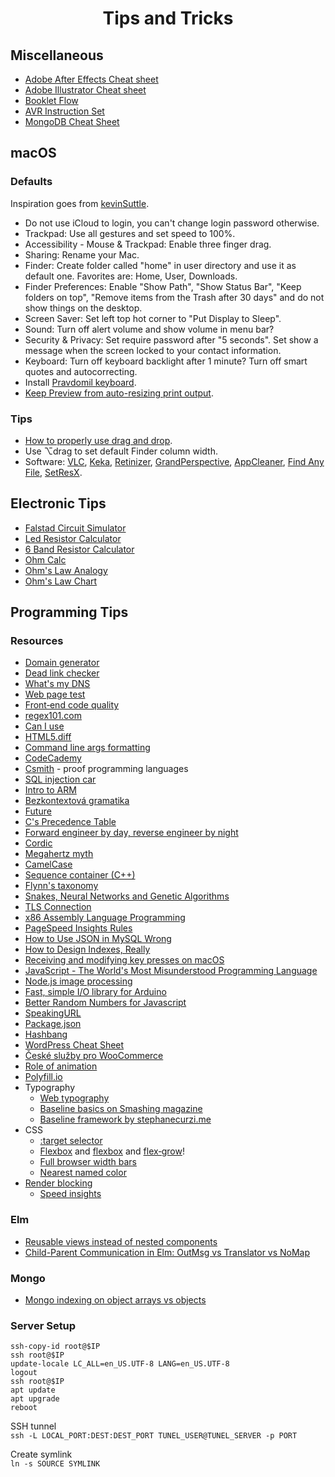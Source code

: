 <div align="center">

# Tips and Tricks

</div>

## Miscellaneous

- [Adobe After Effects Cheat sheet](res/ae/ae.pdf)
- [Adobe Illustrator Cheat sheet](res/ai/ai.pdf)
- [Booklet Flow](res/bookletflow.png)
- [AVR Instruction Set](res/avr.md)
- [MongoDB Cheat Sheet](res/mongo.md)

## macOS

### Defaults

Inspiration goes from [kevinSuttle](https://github.com/kevinSuttle/OSXDefaults/blob/master/.osx).

- Do not use iCloud to login, you can't change login password otherwise.
- Trackpad: Use all gestures and set speed to 100%.
- Accessibility - Mouse & Trackpad: Enable three finger drag.
- Sharing: Rename your Mac.
- Finder: Create folder called "home" in user directory and use it as default one. Favorites are: Home, User, Downloads.
- Finder Preferences: Enable "Show Path", "Show Status Bar", "Keep folders on top", "Remove items from the Trash after 30 days" and do not show things on the desktop.
- Screen Saver: Set left top hot corner to "Put Display to Sleep".
- Sound: Turn off alert volume and show volume in menu bar?
- Security & Privacy: Set require password after "5 seconds". Set show a message when the screen locked to your contact information.
- Keyboard: Turn off keyboard backlight after 1 minute? Turn off smart quotes and autocorrecting.
- Install [Pravdomil keyboard](https://github.com/pravdomil/keyboard#readme).
- [Keep Preview from auto-resizing print output](https://apple.stackexchange.com/questions/2931/keep-preview-from-autoresizing-print-output).

### Tips

- [How to properly use drag and drop](http://apple.stackexchange.com/questions/42429/how-to-properly-use-drag-and-drop-with-macbook-pro-on-os-x-10-7).
- Use ⌥drag to set default Finder column width.
- Software:
  [VLC](http://www.videolan.org/vlc/download-macosx.html),
  [Keka](http://www.kekaosx.com/en/),
  [Retinizer](http://retinizer.mikelpr.com/),
  [GrandPerspective](http://sourceforge.net/projects/grandperspectiv/files/latest/download),
  [AppCleaner](http://www.freemacsoft.net/appcleaner/),
  [Find Any File](http://apps.tempel.org/FindAnyFile/),
  [SetResX](https://www.sendspace.com/file/mef6sk).

## Electronic Tips

- [Falstad Circuit Simulator](http://www.falstad.com/circuit/)
- [Led Resistor Calculator](http://www.hebeiltd.com.cn/?p=zz.led.resistor.calculator)
- [6 Band Resistor Calculator](https://www.eeweb.com/toolbox/6-band-resistor-calculator/)
- [Ohm Calc](http://www.elektro-energetika.cz/calculations/ohm_zak.php)
- [Ohm's Law Analogy](http://dc226.4shared.com/img/p8u2UKlcce/s24/147267bf278/ohms-law-illustrated)
- [Ohm's Law Chart](https://cdn.shopify.com/s/files/1/0792/1843/files/misthub-ohms-law-chart1.png)

## Programming Tips

### Resources

- [Domain generator](https://www.dotomator.com/web20.html)
- [Dead link checker](http://www.deadlinkchecker.com/)
- [What's my DNS](https://www.whatsmydns.net)
- [Web page test](https://www.webpagetest.org)
- [Front‑end code quality](http://yellowlab.tools)
- [regex101.com](https://www.regex101.com)
- [Can I use](http://caniuse.com/)
- [HTML5.diff](https://www.w3.org/TR/html5-diff/)
- [Command line args formatting](http://docopt.org/)
- [CodeCademy](https://www.codecademy.com/learn/javascript)
- [Csmith](http://embed.cs.utah.edu/csmith/) - proof programming languages
- [SQL injection car](http://gizmodo.com/5498412/sql-injection-license-plate-hopes-to-foil-euro-traffic-cameras)
- [Intro to ARM](http://www.opensecuritytraining.info/IntroARM.html)
- [Bezkontextová gramatika](https://cs.wikipedia.org/wiki/Bezkontextov%C3%A1_gramatika)
- [Future](http://programmers.stackexchange.com/questions/119095/why-dont-we-store-the-syntax-tree-instead-of-the-source-code)
- [C's Precedence Table](http://www.csee.umbc.edu/courses/104/fall06/burt/precedenceTable.html)
- [Forward engineer by day, reverse engineer by night](http://withinrafael.com/)
- [Cordic](https://cs.wikipedia.org/wiki/CORDIC)
- [Megahertz myth](https://en.wikipedia.org/wiki/Megahertz_myth)
- [CamelCase](https://cs.wikipedia.org/wiki/CamelCase)
- [Sequence container (C++)](<https://en.wikipedia.org/wiki/Sequence_container_(C%2B%2B)>)
- [Flynn's taxonomy](https://en.wikipedia.org/wiki/Flynn%27s_taxonomy)
- [Snakes, Neural Networks and Genetic Algorithms](https://www.youtube.com/watch?v=BBLJFYr7zB8)
- [TLS Connection](https://tls13.ulfheim.net/)
- [x86 Assembly Language Programming](https://cs.lmu.edu/~ray/notes/x86assembly/)
- [PageSpeed Insights Rules](https://developers.google.com/speed/docs/insights/rules)
- [How to Use JSON in MySQL Wrong](https://www.slideshare.net/billkarwin/how-to-use-json-in-mysql-wrong)
- [How to Design Indexes, Really](https://www.slideshare.net/billkarwin/how-to-design-indexes-really)
- [Receiving and modifying key presses on macOS](http://osxbook.com/book/bonus/chapter2/alterkeys/)
- [JavaScript - The World's Most Misunderstood Programming Language](http://www.crockford.com/javascript/javascript.html)
- [Node.js image processing](https://github.com/lovell/sharp)
- [Fast, simple I/O library for Arduino](https://github.com/mmarchetti/DirectIO)
- [Better Random Numbers for Javascript](https://github.com/nquinlan/better-random-numbers-for-javascript-mirror)
- [SpeakingURL](https://github.com/pid/speakingurl)
- [Package.json](http://browsenpm.org/package.json)
- [Hashbang](<https://en.wikipedia.org/wiki/Shebang_(Unix)>)
- [WordPress Cheat Sheet](https://www.rarst.net/images/query_functions.png)
- [České služby pro WooCommerce](https://github.com/pavelevap/ceske-sluzby)
- [Role of animation](https://www.youtube.com/watch?v=GxOq1bnlZXk)
- [Polyfill.io](https://polyfill.io/v2/docs)
- Typography
  - [Web typography](http://webtypography.net/toc/)
  - [Baseline basics on Smashing magazine](http://www.smashingmagazine.com/2012/12/css-baseline-the-good-the-bad-and-the-ugly/)
  - [Baseline framework by stephanecurzi.me](http://stephanecurzi.me/baselinecss.2009/)
- CSS
  - [:target selector](http://www.w3schools.com/cssref/tryit.asp?filename=trycss3_target)
  - [Flexbox](http://learnlayout.com/flexbox.html) and [flexbox](http://css-tricks.com/snippets/css/a-guide-to-flexbox/) and [flex‑grow](http://stackoverflow.com/a/33212959/3748498)!
  - [Full browser width bars](https://css-tricks.com/full-browser-width-bars/)
  - [Nearest named color](http://www.yellowbearjourneys.com/color_themes/color_closest.html)
- [Render blocking](http://www.phpied.com/css-and-the-critical-path/)
  - [Speed insights](https://developers.google.com/speed/docs/insights/OptimizeCSSDelivery)

### Elm

- [Reusable views instead of nested components](https://gist.github.com/rofrol/fd46e9570728193fddcc234094a0bd99)
- [Child-Parent Communication in Elm: OutMsg vs Translator vs NoMap](https://medium.com/@_rchaves_/child-parent-communication-in-elm-outmsg-vs-translator-vs-nomap-patterns-f51b2a25ecb1)

### Mongo

- [Mongo indexing on object arrays vs objects](https://stackoverflow.com/questions/9589856/mongo-indexing-on-object-arrays-vs-objects)

### Server Setup

```
ssh‑copy‑id root@$IP
ssh root@$IP
update‑locale LC_ALL=en_US.UTF‑8 LANG=en_US.UTF‑8
logout
ssh root@$IP
apt update
apt upgrade
reboot
```

SSH tunnel  
`ssh -L LOCAL_PORT:DEST:DEST_PORT TUNEL_USER@TUNEL_SERVER -p PORT`

Create symlink  
`ln -s SOURCE SYMLINK`
